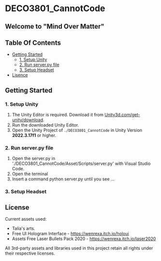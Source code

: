 # DECO3801_CannotCode

## Welcome to "Mind Over Matter"

## Table Of Contents
- [Getting Started](#getting-started)
    + [1. Setup Unity](#1-setup-unity)
    + [2. Run server.py file](#2-run-server.py-file)
    + [3. Setup Headset](#3-setup-headset)
- [Lisence](#license)


## Getting Started
### 1. Setup Unity
1. The Unity Editor is required. Download it from <a href="[https://unity3d.com/get-unity/download](https://unity.com/download)">Unity3d.com/get-unity/download</a>.
2. Run the downloaded Unity Editor.
3. Open the Unity Project of `./DECO3801_CannotCode` in Unity Version **2022.3.17f1** or higher.

### 2. Run server.py file
1. Open the server.py in './DECO3801_CannotCode/Asset/Scripts/server.py' with Visual Studio Code.
2. Open the terminal
3. Insert a command python server.py until you see ...

### 3. Setup Headset


###

## License
Current assets used:
- Talia's arts.
- Free UI Hologram Interface - https://wenrexa.itch.io/holoui
- Assets Free Laser Bullets Pack 2020 - https://wenrexa.itch.io/laser2020

All 3rd-party assets and libraries used in this project retain all rights under their respective licenses.
